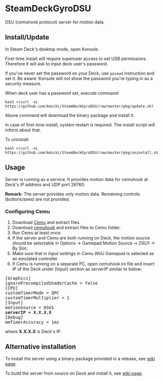 # SteamDeckGyroDSU
DSU (cemuhook protocol) server for motion data.

## Install/Update

In Steam Deck's desktop mode, open Konsole.

First-time install will require superuser access to set USB permissions. Therefore it will ask to input deck user's password.

If you've never set the password on your Deck, use `passwd` instruction and set it. Be aware: Konsole will not show the password you're typing in as a security measure.

When deck user has a password set, execute command:

    bash <(curl -sL https://github.com/kmicki/SteamDeckGyroDSU/raw/master/pkg/update.sh)
    
Above command will download the binary package and install it.

In case of first-time install, system restart is required. The install script will inform about that.

To uninstall:

    bash <(curl -sL https://github.com/kmicki/SteamDeckGyroDSU/raw/master/pkg/uninstall.sh)
    
## Usage

Server is running as a service. It provides motion data for cemuhook at Deck's IP address and UDP port 26760.

**Remark:** The server provides only motion data. Remaining controls (buttons/axes) are not provided.

### Configuring Cemu

1. Download [Cemu](https://cemu.info/) and extract files.
2. Download [cemuhook](https://cemuhook.sshnuke.net/) and extract files to Cemu folder.
3. Run Cemu at least once.
4. If the server and Cemu are both running on Deck, the motion source should be selectable in Options -> Gamepad Motion Source -> DSU1 -> By Slot.
5. Make sure that in _Input settings_ in Cemu _WiiU Gamepad_ is selected as an emulated controller.
6. If Cemu is running on a separate PC, open cemuhook.ini file and insert IP of the Deck under \[Input\] section as _serverIP_ similar to below:
<pre>
[Graphics]
ignorePrecompiledShaderCache = false
[CPU]
customTimerMode = QPC
customTimerMultiplier = 1
[Input]
motionSource = DSU1
<b>serverIP = X.X.X.X</b>
[Debug]
mmTimerAccuracy = 1ms
</pre>
where **X.X.X.X** is Deck's IP.

## Alternative installation

To install the server using a binary package provided in a release, see [wiki page](https://github.com/kmicki/SteamDeckGyroDSU/wiki/Alternative-installation-instructions).

To build the server from source on Deck and install it, see [wiki page](https://github.com/kmicki/SteamDeckGyroDSU/wiki/Build-and-install-from-source).
